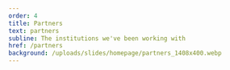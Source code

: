 ```yaml
---
order: 4
title: Partners
text: partners
subline: The institutions we've been working with
href: /partners
background: /uploads/slides/homepage/partners_1408x400.webp
---
```



